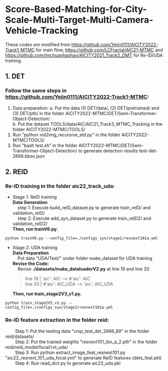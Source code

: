 # Score-Based-Matching-for-City-Scale-Multi-Target-Multi-Camera-Vehicle-Tracking
These codes are modified from https://github.com/Yejin0111/AICITY2022-Track1-MTMC for main flow, https://github.com/LCFractal/AIC21-MTMC and https://github.com/michuanhaohao/AICITY2021_Track2_DMT for Re-ID/UDA training.  

## 1. DET
 ### Follow the same steps in https://github.com/Yejin0111/AICITY2022-Track1-MTMC:
   1. Data preparation:
    a. Put the data (1) DET/data/, (2) DET/pretrained/ and (3) DET/pth/ in the folder AICITY2022-MTMC/DET/Swin-Transformer-Object-Detection/  
    b. Put the dataset TOOLS/data/AIC/AIC21_Track3_MTMC_Tracking in the folder AICITY2022-MTMC/TOOLS/
   2. Run "python vid2img_recursive_std.py" in the folder AICITY2022-MTMC/TOOLS/
   3. Run "bash test.sh" in the folder AICITY2022-MTMC/DET/Swin-Transformer-Object-Detection/ to generate detection results test-det-2666.bbox.json  

## 2. REID
   ### Re-ID training in the folder aic22_track_uda:  
   - Stage 1: ReID training  
	**Data Generation**  
&nbsp; &nbsp; step 1: Execute build_reID_dataset.py to generate train_reID/ and validation_reID/  
&nbsp; &nbsp; step 2: Execute add_syn_dataset.py to generate train_reID2/ and validation_reID2/  
	**Then, run trainV6.py.**  

     
``` 
python trainV6.py --config_file=./configs_syn/stage1/resnext101a.yml    
```
   - Stage 2: UDA training  
	**Data Preparation**  
	&nbsp; &nbsp; Put data "UDA/Test/" under folder make_dataset for UDA training  
	**Revise the Code:**  
	&nbsp; &nbsp; Revise **./datasets/make_dataloaderV2.py** at line 19 and line 20  
		>line 19 | 'aic': AIC       --> #'aic': AIC  
		line 20 | #'aic': AIC_UDA  --> 'aic': AIC_UDA

    
		**Then, run train_stage2V3_v1.py.**  
```
python train_stage2V3_v1.py --config_file=./configs_syn/stage2/resnext101a.yml
``` 
### Re-ID feature extraction in the folder reid:  
&nbsp; &nbsp; &nbsp; &nbsp; Step 1: Put the testing data "crop_test_det_2666_89" in the folder reid/datasets/  
&nbsp; &nbsp; &nbsp; &nbsp; Step 2: Put the trained weights "resnext101_ibn_a_2.pth" in the folder reid/reid_model/focal/rxt_uda/  
&nbsp; &nbsp; &nbsp; &nbsp; Step 3: Run python extract_image_feat_resnext101.py "aic22_resnext_101_uda_focal.yml" to generate ReID features (dets_feat.pkl)  
&nbsp; &nbsp; &nbsp; &nbsp; Step 4: Run read_dict.py to generate aic22_uda.pkl  
